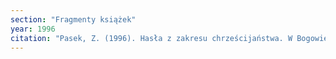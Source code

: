 ```yaml
---
section: "Fragmenty książek"
year: 1996
citation: "Pasek, Z. (1996). Hasła z zakresu chrześcijaństwa. W Bogowie, demony, herosi. Leksykon (s. 452). Kraków: ZNAK."
---
```

